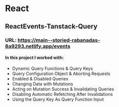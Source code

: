# React

## ReactEvents-Tanstack-Query

### URL: https://main--storied-rabanadas-8a9293.netlify.app/events

#### In this project I worked with: 

- Dynamic Query Functions & Query Keys
- Query Configuration Object & Aborting Requests
- Enabled & Disabled Queries
- Changing Data with Mutations
- Acting on Mutation Success & Invalidating Queries
- Disabling Automatic Refetching After Invalidations
- Using the Query Key As Query Function Input
